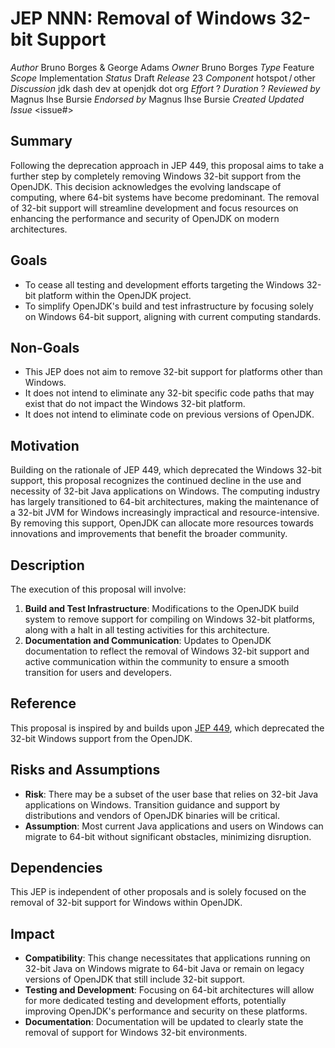 # JEP NNN: Removal of Windows 32-bit Support

_Author_	Bruno Borges & George Adams
_Owner_ Bruno Borges
_Type_	Feature
_Scope_	Implementation
_Status_	Draft
_Release_	23
_Component_	hotspot / other
_Discussion_	jdk dash dev at openjdk dot org
_Effort_	?
_Duration_	?
_Reviewed by_	Magnus Ihse Bursie
_Endorsed by_	Magnus Ihse Bursie
_Created_	<date>
_Updated_	<date>
_Issue_	<issue#>

Summary
-------

Following the deprecation approach in JEP 449, this proposal aims to take a further step by completely removing Windows 32-bit support from the OpenJDK. 
This decision acknowledges the evolving landscape of computing, where 64-bit systems have become predominant. 
The removal of 32-bit support will streamline development and focus resources on enhancing the performance and security of OpenJDK on modern architectures.

Goals
-----

- To cease all testing and development efforts targeting the Windows 32-bit platform within the OpenJDK project.
- To simplify OpenJDK's build and test infrastructure by focusing solely on Windows 64-bit support, aligning with current computing standards.

Non-Goals
---------

- This JEP does not aim to remove 32-bit support for platforms other than Windows.
- It does not intend to eliminate any 32-bit specific code paths that may exist that do not impact the Windows 32-bit platform.
- It does not intend to eliminate code on previous versions of OpenJDK.

Motivation
----------

Building on the rationale of JEP 449, which deprecated the Windows 32-bit support, this proposal recognizes the continued decline in the use and necessity of 32-bit Java applications on Windows.
The computing industry has largely transitioned to 64-bit architectures, making the maintenance of a 32-bit JVM for Windows increasingly impractical and resource-intensive. 
By removing this support, OpenJDK can allocate more resources towards innovations and improvements that benefit the broader community.

Description
-----------

The execution of this proposal will involve:

1. **Build and Test Infrastructure**: Modifications to the OpenJDK build system to remove support for compiling on Windows 32-bit platforms, along with a halt in all testing activities for this architecture.
1. **Documentation and Communication**: Updates to OpenJDK documentation to reflect the removal of Windows 32-bit support and active communication within the community to ensure a smooth transition for users and developers.

Reference
---------

This proposal is inspired by and builds upon [JEP 449](https://openjdk.org/jeps/449), which deprecated the 32-bit Windows support from the OpenJDK.

Risks and Assumptions
---------------------

- **Risk**: There may be a subset of the user base that relies on 32-bit Java applications on Windows. Transition guidance and support by distributions and vendors of OpenJDK binaries will be critical.
- **Assumption**: Most current Java applications and users on Windows can migrate to 64-bit without significant obstacles, minimizing disruption.

Dependencies
------------

This JEP is independent of other proposals and is solely focused on the removal of 32-bit support for Windows within OpenJDK.

Impact
------

- **Compatibility**: This change necessitates that applications running on 32-bit Java on Windows migrate to 64-bit Java or remain on legacy versions of OpenJDK that still include 32-bit support.
- **Testing and Development**: Focusing on 64-bit architectures will allow for more dedicated testing and development efforts, potentially improving OpenJDK's performance and security on these platforms.
- **Documentation**: Documentation will be updated to clearly state the removal of support for Windows 32-bit environments.
